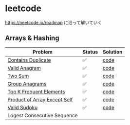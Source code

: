 # leetcode

https://neetcode.io/roadmap に沿って解いていく

## Arrays & Hashing
| Problem                                                                                          | Status | Solution                                         |
|--------------------------------------------------------------------------------------------------|--|--------------------------------------------------|
| [Contains Duplicate](https://leetcode.com/problems/contains-duplicate/description/)              | ✅ | [code](217-ContainsDuplicate/solution.py)        |
| [Valid Anagram](https://leetcode.com/problems/valid-anagram/description/)                        | ✅ | [code](242-ValidAnagram/solution.py)             |
| [Two Sum](https://leetcode.com/problems/two-sum/)                                                | ✅ | [code](1-TwoSum/solution.py)                     |
| [Group Anagrams](https://leetcode.com/problems/group-anagrams/description/)                      | ✅ | [code](49-GroupAnagrams/solution.py)             |
| [Top K Frequent Elements](https://leetcode.com/problems/top-k-frequent-elements/description/)    | ✅ | [code](347-TopKFrequentElements/solution.py)     |
| [Product of Array Except Self](https://leetcode.com/problems/product-of-array-except-self/description/) | ✅ | [code](238-ProductofArrayExceptSelf/solution.py) |
| [Valid Sudoku](https://leetcode.com/problems/valid-sudoku/description/) | ✅ | [code](36-ValidSudoku/solution.py)                                         |
| Logest Consecutive Sequence                                                                      |  |                                                  |
